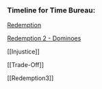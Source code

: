 ### Timeline for Time Bureau:

[Redemption](/Stories/Redemption.md)

[Redemption 2 - Dominoes](/Stories/Redemption2.md)

[[Injustice]]

[[Trade-Off]]

[[Redemption3]]


